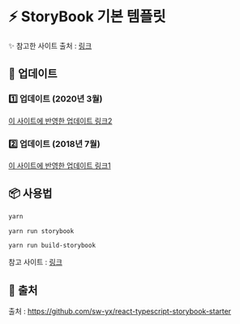 # **:zap: StoryBook 기본 템플릿**
:sparkles: 참고한 사이트 출처 : <a href="https://dev.to/swyx/quick-guide-to-setup-your-react--typescript-storybook-design-system-1c51">링크</a>

## **:volcano: 업데이트**
### **:one: 업데이트 (2020년 3월)**

[이 사이트에 반영한 업데이트 링크2](https://github.com/sw-yx/react-typescript-storybook-starter/pull/4)

### **:two: 업데이트 (2018년 7월)**

[이 사이트에 반영한 업데이트 링크1](https://github.com/sw-yx/react-typescript-storybook-starter/pull/1)

## **📦 사용법**

```bash
yarn

yarn run storybook
```

```bash
yarn run build-storybook
```

참고 사이트 : [링크](https://github.com/storybooks/storybook/pull/3361#issuecomment-379010961)
## **:paperclip: 출처**
출처 : https://github.com/sw-yx/react-typescript-storybook-starter
